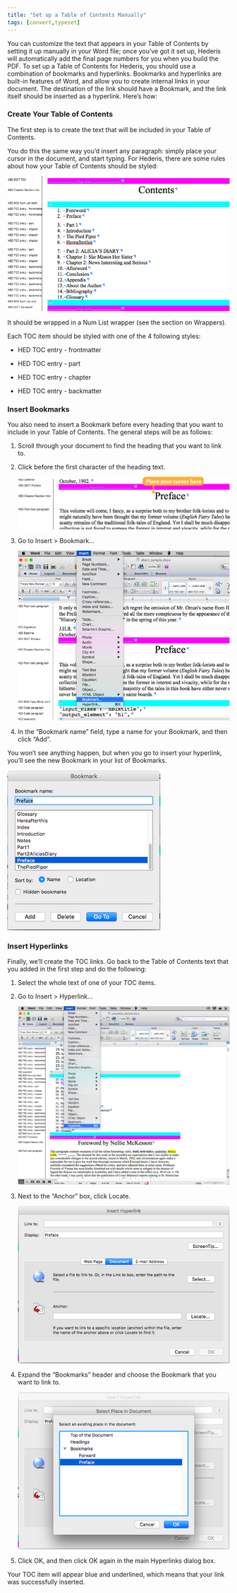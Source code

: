 ```yaml
---
title: "Set up a Table of Contents Manually"
tags: [convert,typeset]
---
```

 
<html><body><section data-type="chapter" class="hsecchapter" data-hederis-type="hsecchapter" id="setup-a-toc" data-pi-attrs="id: setup-a-toc; data-tags: convert,typeset;" role="doc-chapter" data-tags="convert,typeset" data-author-name=" " data-book-title=" " title="Set up a Table of Contents Manually"><p class="hblkp" data-hederis-type="hblkp" id="pvZLRPJgD">You can customize the text that appears in your Table of Contents by setting it up manually in your Word file; once you&#8217;ve got it set up, Hederis will automatically add the final page numbers for you when you build the PDF. To set up a Table of Contents for Hederis, you should use a combination of bookmarks and hyperlinks. Bookmarks and hyperlinks are built-in features of Word, and allow you to create internal links in your document. The destination of the link should have a Bookmark, and the link itself should be inserted as a hyperlink. Here&#8217;s how:</p><section class="hwprsubsection" data-hederis-type="hwprsubsection" id="pjuBnVGTa" data-type="subsection" title="Create Your Table of Contents"><h1 data-hederis-type="hblktitle" class="hblktitle" id="pRUsfDZaS">Create Your Table of Contents</h1><p class="hblkp" data-hederis-type="hblkp" id="pzyU6W3Sr">The first step is to create the text that will be included in your Table of Contents.</p><p class="hblkp" data-hederis-type="hblkp" id="pFS5HCKZW">You do this the same way you&#8217;d insert any paragraph: simply place your cursor in the document, and start typing. For Hederis, there are some rules about how your Table of Contents should be styled:</p><img data-hederis-type="hblkimg" class="hblkimg" id="pSfNeFLzE" src="/images/toc0_1.png" data-img-src="/images/toc0_1.png"/><p class="hblkp" data-hederis-type="hblkp" id="pDi4p1w6t">It should be wrapped in a Num List wrapper (see the section on Wrappers).</p><p class="hblkp" data-hederis-type="hblkp" id="pXLgZP4Og">Each TOC item should be styled with one of the 4 following styles:</p><ul class="hwprbulletlist" data-hederis-type="hwprbulletlist" id="pSRkKJdUo"><li class="hblkuli" data-hederis-type="hblkuli" id="li2PxEI3J6"><p class="hblkuli" data-hederis-type="hblklip" id="plZtTEkmz">HED TOC entry - frontmatter</p></li><li class="hblkuli" data-hederis-type="hblkuli" id="liKqzBysCs"><p class="hblkuli" data-hederis-type="hblklip" id="pCeaEkJU3">HED TOC entry - part</p></li><li class="hblkuli" data-hederis-type="hblkuli" id="licT7T5ngc"><p class="hblkuli" data-hederis-type="hblklip" id="pwdhxjWmZ">HED TOC entry - chapter</p></li><li class="hblkuli" data-hederis-type="hblkuli" id="li7i5VZnPI"><p class="hblkuli" data-hederis-type="hblklip" id="pyozT9Oux">HED TOC entry - backmatter</p></li></ul></section><section class="hwprsubsection" data-hederis-type="hwprsubsection" id="pRoE54UoS" data-type="subsection" title="Insert Bookmarks"><h1 data-hederis-type="hblktitle" class="hblktitle" id="pSNTFfrDg">Insert Bookmarks</h1><p class="hblkp" data-hederis-type="hblkp" id="p0FgDiOna">You also need to insert a Bookmark before every heading that you want to include in your Table of Contents. The general steps will be as follows:</p><ol class="hwprnumlist" data-hederis-type="hwprnumlist" id="ptb5uAxvV"><li class="hblkoli" data-hederis-type="hblkoli" id="li9WDO8e0o"><p class="hblkoli" data-hederis-type="hblklip" id="pNsSBD07I">Scroll through your document to find the heading that you want to link to.</p></li><li class="hblkoli" data-hederis-type="hblkoli" id="lifocAlPyG"><p class="hblkoli" data-hederis-type="hblklip" id="paJaY5kIH">Click before the first character of the heading text.</p><img data-hederis-type="hblkimg" class="hblkimg" id="pOOlLU80s" src="/images/toc1_1.png" data-img-src="/images/toc1_1.png"/></li><li class="hblkoli" data-hederis-type="hblkoli" id="lisVYVqSJX"><p class="hblkoli" data-hederis-type="hblklip" id="pgleZxFQ7">Go to Insert &gt; Bookmark&#8230;</p><img data-hederis-type="hblkimg" class="hblkimg" id="pBVHwCfez" src="/images/toc1_2.png" data-img-src="/images/toc1_2.png"/></li><li class="hblkoli" data-hederis-type="hblkoli" id="lifTzHgudB"><p class="hblkoli" data-hederis-type="hblklip" id="pYgcHpTSd">In the &#8220;Bookmark name&#8221; field, type a name for your Bookmark, and then click &#8220;Add&#8221;.</p></li></ol><p class="hblkp" data-hederis-type="hblkp" id="ppKdPZdJ1">You won&#8217;t see anything happen, but when you go to insert your hyperlink, you&#8217;ll see the new Bookmark in your list of Bookmarks.</p><img data-hederis-type="hblkimg" class="hblkimg" id="pH9jcXZXB" src="/images/toc1_3.png" data-img-src="/images/toc1_3.png"/></section><section class="hwprsubsection" data-hederis-type="hwprsubsection" id="pt2ajrQUO" data-type="subsection" title="Insert Hyperlinks"><h1 data-hederis-type="hblktitle" class="hblktitle" id="pzf4Y2zDI">Insert Hyperlinks</h1><p class="hblkp" data-hederis-type="hblkp" id="pSBg5tfpD">Finally, we&#8217;ll create the TOC links. Go back to the Table of Contents text that you added in the first step and do the following:</p><ol class="hwprnumlist" data-hederis-type="hwprnumlist" id="pNXsrTS74"><li class="hblkoli" data-hederis-type="hblkoli" id="liThk7dMeu"><p class="hblkoli" data-hederis-type="hblklip" id="pDMk5hKyT">Select the whole text of one of your TOC items.</p></li><li class="hblkoli" data-hederis-type="hblkoli" id="liaCXU6vrg"><p class="hblkoli" data-hederis-type="hblklip" id="paMGIMJQh">Go to Insert &gt; Hyperlink&#8230;</p><img data-hederis-type="hblkimg" class="hblkimg" id="pXlHYQUee" src="/images/hyperlink1.png" data-img-src="/images/hyperlink1.png"/></li><li class="hblkoli" data-hederis-type="hblkoli" id="li8poSpbS0"><p class="hblkoli" data-hederis-type="hblklip" id="p9k7vxL71">Next to the &#8220;Anchor&#8221; box, click Locate.</p><img data-hederis-type="hblkimg" class="hblkimg" id="ptXj6nwey" src="/images/hyperlink2.png" data-img-src="/images/hyperlink2.png"/></li><li class="hblkoli" data-hederis-type="hblkoli" id="li7XKfj8n8"><p class="hblkoli" data-hederis-type="hblklip" id="pbBosXROj">Expand the &#8220;Bookmarks&#8221; header and choose the Bookmark that you want to link to.</p><img data-hederis-type="hblkimg" class="hblkimg" id="pB5XmKuol" src="/images/hyperlink4.png" data-img-src="/images/hyperlink4.png"/></li><li class="hblkoli" data-hederis-type="hblkoli" id="liKbAbR0Rw"><p class="hblkoli" data-hederis-type="hblklip" id="pCTsLsYmk">Click OK, and then click OK again in the main Hyperlinks dialog box.</p></li></ol><p class="hblkp" data-hederis-type="hblkp" id="pofXMsrnP">Your TOC item will appear blue and underlined, which means that your link was successfully inserted.</p></section></section></body></html>
